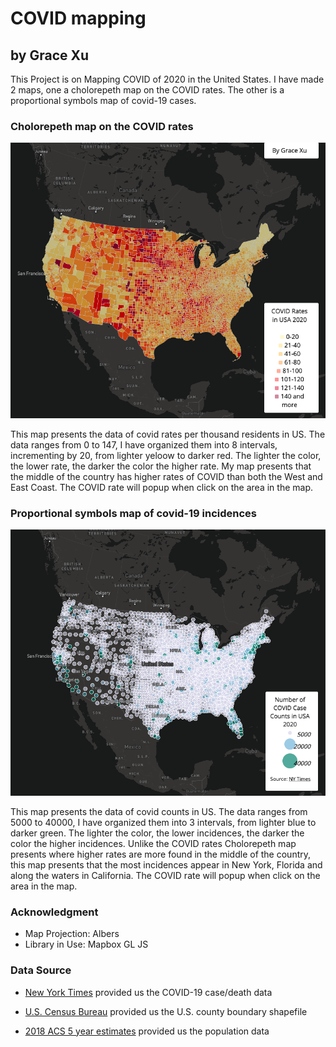 # COVID mapping
## by Grace Xu

This Project is on Mapping COVID of 2020 in the United States. I have made 2 maps, one a cholorepeth map on the COVID rates. The other is a proportional symbols map of covid-19 cases.

### Cholorepeth map on the COVID rates
![Cholorepeth map on the COVID rates](img/map1.png)

This map presents the data of covid rates per thousand residents in US. The data ranges from 0 to 147, I have organized them into 8 intervals, incrementing by 20, from lighter yeloow to darker red. The lighter the color, the lower rate, the darker the color the higher rate. My map presents that the middle of the country has higher rates of COVID than both the West and East Coast. The COVID rate will popup when click on the area in the map.

### Proportional symbols map of covid-19 incidences
![Proportional symbols map of covid-19 incidences](img/map2.png)

This map presents the data of covid counts in US. The data ranges from 5000 to 40000, I have organized them into 3 intervals, from lighter blue to darker green. The lighter the color, the lower incidences, the darker the color the higher incidences. Unlike the COVID rates Cholorepeth map presents where higher rates are more found in the middle of the country, this map presents that the most incidences appear in New York, Florida and along the waters in California. The COVID rate will popup when click on the area in the map.

### Acknowledgment

- Map Projection: Albers
- Library in Use: Mapbox GL JS

### Data Source

- [New York Times](https://github.com/nytimes/covid-19-data/blob/43d32dde2f87bd4dafbb7d23f5d9e878124018b8/live/us-counties.csv) provided us the COVID-19 case/death data

- [U.S. Census Bureau](https://www.census.gov/geographies/mapping-files/time-series/geo/carto-boundary-file.html) provided us the U.S. county boundary shapefile

- [2018 ACS 5 year estimates](https://data.census.gov/cedsci/table?g=0100000US%24050000&d=ACS%205-Year%20Estimates%20Data%20Profiles&tid=ACSDP5Y2018.DP05&hidePreview=true) provided us the population data